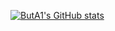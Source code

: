 [![ButA1's GitHub stats](https://github-readme-stats.vercel.app/api?username=ButA1&show_icons=true&theme=synthwave)](https://github.com/anuraghazra/github-readme-stats)
